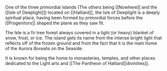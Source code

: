 One of the three primordial islands (The others being [[Nowhere]] and the [[Isle of Deeplight]]) located on [[Halliard]], the Isle of Deeplight is a deeply spiritual place, having been formed by primordial forces before the [[Progenitors]] shaped the plane as they saw fit.

The Isle is a fir tree forest always covered in a light (or heavy) blanket of snow, frost, or ice. The island gets its name from the intense bright light that reflects off of the frozen ground and from the fact that it is the main home of the Aurora Borealis on the Seaside.

It is known for being the home to monasteries, temples, and other places dedicated to the Light arts and [[The Pantheon of Halliard||divinities]].